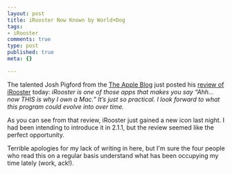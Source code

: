 ```yaml
--- 
layout: post
title: iRooster Now Known by World+Dog
tags: 
- iRooster
comments: true
type: post
published: true
meta: {}

---
```

The talented Josh Pigford from the <a href="http://www.theappleblog.com">The Apple Blog</a> just posted his <a href="http://www.theappleblog.com/2005/03/10/irooster-turn-your-mac-into-a-2000-alarm-clock">review of iRooster</a> today: <em>iRooster is one of those apps that makes you say “Ahh…now THIS is why I own a Mac.” It’s just so practical. I look forward to what this program could evolve into over time.</em>

  As you can see from that review, iRooster just gained a new icon last night. I had been intending to introduce it in 2.1.1, but the review seemed like the perfect opportunity.

  Terrible apologies for my lack of writing in here, but I'm sure the four people who read this on a regular basis understand what has been occupying my time lately (work, ack!).
